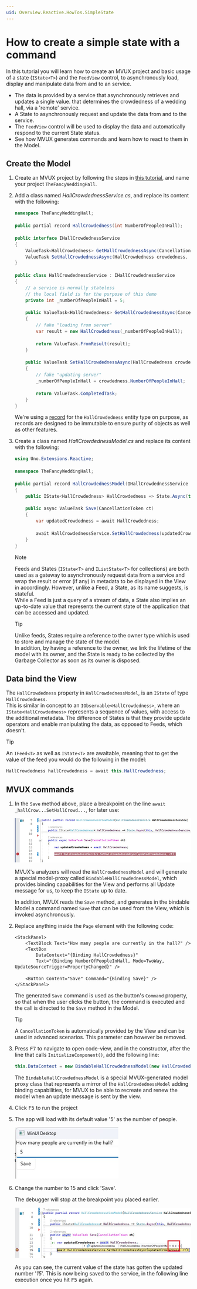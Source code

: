 ```yaml
---
uid: Overview.Reactive.HowTos.SimpleState
---
```


# How to create a simple state with a command

In this tutorial you will learn how to create an MVUX project and basic usage of a state (`IState<T>`)
and the `FeedView` control, to asynchronously load, display and manipulate data from and to an service.

 - The data is provided by a service that asynchronously retrieves and updates a single value.
 that determines the crowdedness of a wedding hall, via a 'remote' service.
 - A State to asynchronously request and update the data from and to the service.
 - The `FeedView` control will be used to display the data and automatically respond to the current State status.
 - See how MVUX generates commands and learn how to react to them in the Model.

## Create the Model

1. Create an MVUX project by following the steps in
[this tutorial](xref:Overview.Reactive.HowTos.CreateMvuxProject), and name your project `TheFancyWeddingHall`.

1. Add a class named *HallCrowdednessService.cs*, and replace its content with the following:

    ```c#
    namespace TheFancyWeddingHall;

    public partial record HallCrowdedness(int NumberOfPeopleInHall);

    public interface IHallCrowdednessService
    {
        ValueTask<HallCrowdedness> GetHallCrowdednessAsync(CancellationToken ct);
        ValueTask SetHallCrowdednessAsync(HallCrowdedness crowdedness, CancellationToken ct);
    }

    public class HallCrowdednessService : IHallCrowdednessService
    {
        // a service is normally stateless
        // the local field is for the purpose of this demo 
        private int _numberOfPeopleInHall = 5;

        public ValueTask<HallCrowdedness> GetHallCrowdednessAsync(CancellationToken ct)
        {
            // fake "loading from server"
            var result = new HallCrowdedness(_numberOfPeopleInHall);

            return ValueTask.FromResult(result);
        }

        public ValueTask SetHallCrowdednessAsync(HallCrowdedness crowdedness, CancellationToken ct)
        {
            // fake "updating server"
            _numberOfPeopleInHall = crowdedness.NumberOfPeopleInHall;        

            return ValueTask.CompletedTask;
        }
    }
    ```

    We're using a [record](https://learn.microsoft.com/en-us/dotnet/csharp/language-reference/builtin-types/record)
    for the `HallCrowdedness` entity type on purpose,
    as records are designed to be immutable to ensure purity of objects as well as other features.

1. Create a class named *HallCrowdednessModel.cs* and replace its content with the following:

    ```c#
    using Uno.Extensions.Reactive;

    namespace TheFancyWeddingHall;

    public partial record HallCrowdednessModel(IHallCrowdednessService HallCrowdednessService)
    {   
        public IState<HallCrowdedness> HallCrowdedness => State.Async(this, HallCrowdednessService.GetHallCrowdedness);

        public async ValueTask Save(CancellationToken ct)
        {
            var updatedCrowdedness = await HallCrowdedness;

            await HallCrowdednessService.SetHallCrowdedness(updatedCrowdedness!, ct);
        }
    }
    ```

    > [!NOTE]  
    Feeds and States (`IState<T>` and `IListState<T>` for collections) are both used as a gateway
    to asynchronously request data from a service and wrap the result or error (if any) in metadata
    to be displayed in the View in accordingly.
    However, unlike a Feed, a State, as its name suggests, is stateful.  
    While a Feed is just a query of a stream of data, a State also implies an up-to-date value
    that represents the current state of the application that can be accessed and updated.    

    > [!TIP]  
    Unlike feeds, States require a reference to the owner type which is used to store and manage the state of the model.  
    In addition, by having a reference to the owner, we link the lifetime of the model with its owner,
    and the State is ready to be collected by the Garbage Collector as soon as its owner is disposed.

## Data bind the View

The `HallCrowdedness` property in `HallCrowdednessModel`, is an `IState` of type `HallCrowdedness`.  
This is similar in concept to an `IObservable<HallCrowdedness>`, where an `IState<HallCrowdedness>`
represents a sequence of values, with access to the additional metadata.
The difference of States is that they provide update operators
and enable manipulating the data, as opposed to Feeds, which doesn't.

> [!TIP]  
An `IFeed<T>` as well as `IState<T>` are awaitable,
meaning that to get the value of the feed you would do the following in the model:  

```c#
HallCrowdedness hallCrowdedness = await this.HallCrowdedness;
```  

## MVUX commands

1. In the `Save` method above, place a breakpoint on the line `await _hallCrow...SetHallCrowd...`, for later use:

    ![](Assets/SimpleState-2.jpg)

    MVUX's analyzers will read the `HallCrowdednessModel` and will generate a special
    model-proxy called `BindableHallCrowdednessModel`,
    which provides binding capabilities for the View and performs all Update message for us,
    to keep the `IState` up to date.
        
    In addition, MVUX reads the `Save` method, and generates in the bindable Model a command named `Save`
    that can be used from the View, which is invoked asynchronously.

1. Replace anything inside the `Page` element with the following code:

    ```xaml
    <StackPanel>
        <TextBlock Text="How many people are currently in the hall?" />
        <TextBox 
            DataContext="{Binding HallCrowdedness}"
            Text="{Binding NumberOfPeopleInHall, Mode=TwoWay, UpdateSourceTrigger=PropertyChanged}" />

        <Button Content="Save" Command="{Binding Save}" />
    </StackPanel>
    ```

    The generated `Save` command is used as the button's `Command` property,
    so that when the user clicks the button, the command is executed
    and the call is directed to the `Save` method in the Model.

    > [!TIP]
    A `CancellationToken` is automatically provided by the View and can be used in advanced scenarios.
    This parameter can however be removed.

1. Press <kbd>F7</kbd> to navigate to open code-view, and in the constructor, after the line that calls `InitializeComponent()`,
add the following line:

    ```c#
    this.DataContext = new BindableHallCrowdednessModel(new HallCrowdednessService());
    ```

    The `BindableHallCrowdednessModel` is a special MVUX-generated model proxy class that represents a mirror of the `HallCrowdednessModel` adding binding capabilities,
    for MVUX to be able to recreate and renew the model when an update message is sent by the view.  

1. Click <kbd>F5</kbd> to run the project

1. The app will load with its default value '5' as the number of people.
    
    ![](Assets/SimpleState-1.jpg)

1. Change the number to 15 and click 'Save'.

    The debugger will stop at the breakpoint you placed earlier. <!--(See step No. x)-->
    
    ![](Assets/SimpleState-3.jpg)
    
    As you can see, the current value of the state has gotten the updated number '*15*'.
    This is now being saved to the service, in the following line execution once you hit <kbd>F5</kbd> again.
